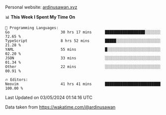 Personal website: [ardinusawan.xyz](https://ardinusawan.xyz)

<!--START_SECTION:waka-->
📊 **This Week I Spent My Time On** 

```text
💬 Programming Languages: 
Go                       30 hrs 17 mins      ██████████████████░░░░░░░   72.65 % 
TypeScript               8 hrs 52 mins       █████░░░░░░░░░░░░░░░░░░░░   21.28 % 
YAML                     55 mins             █░░░░░░░░░░░░░░░░░░░░░░░░   02.20 % 
JSON                     33 mins             ░░░░░░░░░░░░░░░░░░░░░░░░░   01.34 % 
Other                    22 mins             ░░░░░░░░░░░░░░░░░░░░░░░░░   00.91 % 

🔥 Editors: 
Neovim                   41 hrs 41 mins      █████████████████████████   100.00 % 
```


 Last Updated on 03/05/2024 01:14:16 UTC
<!--END_SECTION:waka-->
Data taken from https://wakatime.com/@ardinusawan
